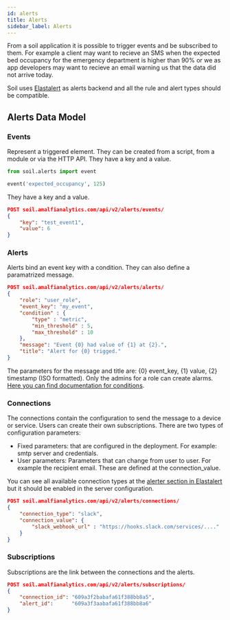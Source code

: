 ```yaml
---
id: alerts
title: Alerts
sidebar_label: Alerts
---
```


From a soil application it is possible to trigger events and be subscribed to them. For example a client may want to recieve an SMS when the expected bed occupancy for the emergency department is higher than 90% or we as app developers may want to recieve an email warning us that the data did not arrive today.

Soil uses [Elastalert](https://elastalert2.readthedocs.io/en/latest/) as alerts backend and all the rule and alert types should be compatible.

## Alerts Data Model

### Events
Represent a triggered element. They can be created from a script, from a module or via the HTTP API. They have a key and a value.

```python
from soil.alerts import event

event('expected_occupancy', 125)
```

They have a key and a value.

```json
POST soil.amalfianalytics.com/api/v2/alerts/events/
{
    "key": "test_event1",
    "value": 6
}
```
### Alerts
Alerts bind an event key with a condition. They can also define a paramatrized message.

```json
POST soil.amalfianalytics.com/api/v2/alerts/alerts/
{
    "role": "user_role",
    "event_key": "my_event",
    "condition" : {
        "type" : "metric",
        "min_threshold" : 5,
        "max_threshold" : 10
    },
    "message": "Event {0} had value of {1} at {2}.",
    "title": "Alert for {0} trigged."
}
```

The parameters for the message and title are: {0} event_key, {1} value, {2} timestamp (ISO formatted). Only the admins for a role can create alarms. [Here you can find documentation for conditions](https://gitlab.com/amalfianalytics/soil/soil/alerter/-/blob/master/docs/user_guide.md).

### Connections
The connections contain the configuration to send the message to a device or service. Users can create their own subscriptions. There are two types of configuration parameters:
 * Fixed parameters: that are configured in the deployment. For example: smtp server and credentials.
 * User parameters: Parameters that can change from user to user. For example the recipient email. These are defined at the connection_value.

 You can see all available connection types at the [alerter section in Elastalert](https://elastalert2.readthedocs.io/en/latest/ruletypes.html#alerter) but it should be enabled in the server configuration.

```json
POST soil.amalfianalytics.com/api/v2/alerts/connections/
{
    "connection_type": "slack",
    "connection_value": {
        "slack_webhook_url" : "https://hooks.slack.com/services/...."
    }
}
```

### Subscriptions
Subscriptions are the link between the connections and the alerts.

```json
POST soil.amalfianalytics.com/api/v2/alerts/subscriptions/
{
    "connection_id": "609a3f2babafa61f388bb8a5",
    "alert_id":      "609a3f3aabafa61f388bb8a6"
}
```
